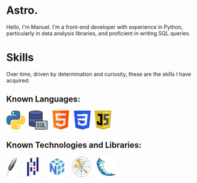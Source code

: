 # Astro.
<p>
Hello, I'm Manuel. I'm a front-end developer with experience in Python, particularly in data analysis libraries, and proficient in writing SQL queries.
</p>

# Skills
<p>
Over time, driven by determination and curiosity, these are the skills I have acquired:
</p>

## Known Languages:
<div style="display: flex; gap: 10px;">
  <img src="./python.png" alt="Python" title="Python" width="50">
  <img src="./sql.png" alt="SQL" title="SQL" width="50">
  <img src="./html.png" alt="HTML" title="HTML" width="50">
  <img src="./css.png" alt="CSS" title="CSS" height="51">
  <img src="./js.png" alt="JavaScript" title="JavaScript" height="51">
</div>

## Known Technologies and Libraries:
<div style="display: flex; gap: 15px;">
  <img src="./tkinter.png" alt="Tkinter" title="Tkinter" width="30">
  <img src="./pandas.png" alt="Pandas" title="Pandas" width="50">
  <img src="./numpy.png" alt="NumPy" title="NumPy" width="50">
  <img src="./matplotlib.png" alt="Matplotlib" title="Matplotlib" width="50">
  <img src="./flask_icon.png" alt="Flask" title="Flask" width="50">
</div>
